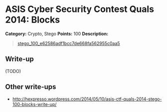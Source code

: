 # ASIS Cyber Security Contest Quals 2014: Blocks

**Category:** Crypto, Stego
**Points:** 100
**Description:**

> [stego_100_e62586adf1bcc7de668fa562955c0aa5](file)

## Write-up

(TODO)

## Other write-ups

* <http://hexpresso.wordpress.com/2014/05/10/asis-ctf-quals-2014-stego-100-blocks-write-up/>
